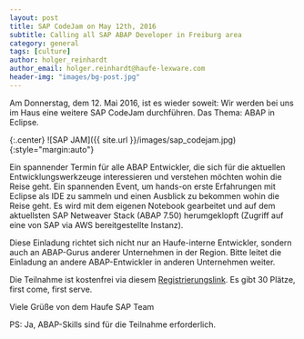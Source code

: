 ```yaml
---
layout: post
title: SAP CodeJam on May 12th, 2016
subtitle: Calling all SAP ABAP Developer in Freiburg area
category: general
tags: [culture]
author: holger_reinhardt
author_email: holger.reinhardt@haufe-lexware.com 
header-img: "images/bg-post.jpg"
---
```

Am Donnerstag, dem 12. Mai 2016, ist es wieder soweit: Wir werden bei uns im Haus eine weitere SAP CodeJam durchführen. 
Das Thema: ABAP in Eclipse.
 
{:.center}
![SAP JAM]({{ site.url }}/images/sap_codejam.jpg){:style="margin:auto"}

Ein spannender Termin für alle ABAP Entwickler, die sich für die aktuellen Entwicklungswerkzeuge interessieren und verstehen 
möchten wohin die Reise geht. Ein spannenden Event, um hands-on erste Erfahrungen mit Eclipse als IDE zu sammeln und einen 
Ausblick zu bekommen wohin die Reise geht. Es wird mit dem eigenen Notebook gearbeitet und auf dem aktuellsten SAP Netweaver 
Stack (ABAP 7.50) herumgeklopft (Zugriff auf eine von SAP via AWS bereitgestellte Instanz).  
 
Diese Einladung richtet sich nicht nur an Haufe-interne Entwickler, sondern auch an ABAP-Gurus anderer Unternehmen in der 
Region. Bitte leitet die Einladung an andere ABAP-Entwickler in anderen Unternehmen weiter. 

Die Teilnahme ist kostenfrei via diesem [Registrierungslink](https://www.eventbrite.com/e/sap-codejam-freiburg-registration-24300920708). 
Es gibt 30 Plätze, first come, first serve.
 
Viele Grüße von dem Haufe SAP Team

PS: Ja, ABAP-Skills sind für die Teilnahme erforderlich.

